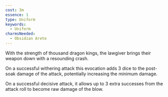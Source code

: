 ```yaml
---
cost: 3m
essence: 1
type: Uniform
keywords:
  - Uniform
charmsNeeded:
  - Obsidian Arete
---
```


With the strength of thousand dragon kings, the lawgiver brings their weapon down with a resounding crash.

On a successful withering attack this evocation adds 3 dice to the post-soak damage of the attack, potentially increasing the minimum damage.

On a successful decisive attack, it allows up to 3 extra successes from the attack roll to become raw damage of the blow.
